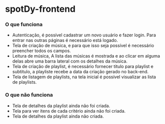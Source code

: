 # spotDy-frontend

### O que funciona
- Autenticação, é possível cadastrar um novo usuário e fazer login. Para entrar nas outras páginas é necessário está logado.
- Tela de criação de música, e para que isso seja possível é necessário preencher todos os campos.
- Leitura de música, A lista das músicas é mostrada e ao clicar em alguma delas abre uma barra lateral com os detalhes da música.
- Tela de criação de playlist, é necessário fornecer titulo para playlist e subtitulo, a playliste recebe a data da criação gerado no back-end.
- Tela de listagem de playlists, na tela inicial é possível visualizar as lista de playlists.
### O que não funciona
- Tela de detalhes da playlist ainda não foi criada.
- Tela para ver itens de cada critério ainda não foi criada.
- Tela de detalhes da playlist ainda não criada.
